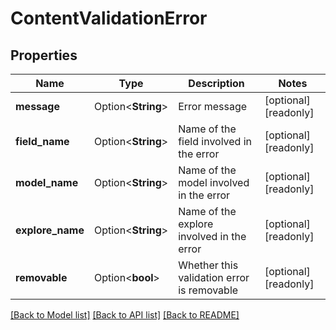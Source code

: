# ContentValidationError

## Properties

Name | Type | Description | Notes
------------ | ------------- | ------------- | -------------
**message** | Option<**String**> | Error message | [optional][readonly]
**field_name** | Option<**String**> | Name of the field involved in the error | [optional][readonly]
**model_name** | Option<**String**> | Name of the model involved in the error | [optional][readonly]
**explore_name** | Option<**String**> | Name of the explore involved in the error | [optional][readonly]
**removable** | Option<**bool**> | Whether this validation error is removable | [optional][readonly]

[[Back to Model list]](../README.md#documentation-for-models) [[Back to API list]](../README.md#documentation-for-api-endpoints) [[Back to README]](../README.md)


